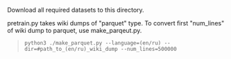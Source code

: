 Download all required datasets to this directory.

pretrain.py takes wiki dumps of "parquet" type. To convert first "num_lines" of wiki dump to parquet, use make_parqeut.py. 

>`python3 ./make_parquet.py --language=(en/ru) --dir=#path_to_(en/ru)_wiki_dump --num_lines=500000`
